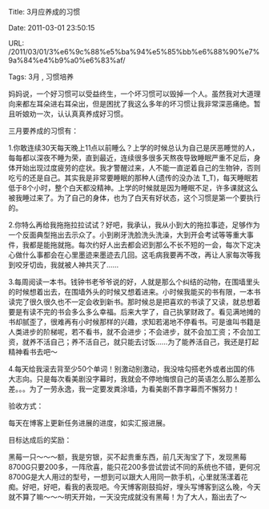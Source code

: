 Title: 3月应养成的习惯

Date: 2011-03-01 23:50:15

URL: /2011/03/01/3%e6%9c%88%e5%ba%94%e5%85%bb%e6%88%90%e7%9a%84%e4%b9%a0%e6%83%af/

Tags: 3月 , 习惯培养

妈妈说，一个好习惯可以受益终生，一个坏习惯可以毁掉一个人。虽然我对大道理向来都左耳朵进右耳朵出，但是困扰了我这么多年的坏习惯让我非常深恶痛绝。暂且听娘劝一次，认认真真养成好习惯。

三月要养成的习惯有：

1.你敢连续30天每天晚上11点以前睡么？上学的时候总认为自己是厌恶睡觉的人，每每都以深夜不睡为荣，直到最近，连续很多很多天熬夜导致睡眠严重不足后，身体开始出现过度疲劳的症状。我才警醒过来，人不能一直逆着自己的生物钟，否则吃亏的还是自己。其实我是非常要睡眠的那种人(遗传的没办法 T_T)，每天睡眠若低于8个小时，整个白天都没精神。上学的时候就是因为睡眠不足，许多课就这么被我睡过来了。为了自己的身体，也为了白天有好状态，这个习惯是第一个要执行的。

2.你特么再给我拖拖拉拉试试？好吧，我承认，我从小到大的拖拉事迹，足够作为一个反面典型拖出去示众了。小到刷牙洗脸洗头洗澡，大到开会考试等等重大事件，我都是能拖就拖。每次约好人出去都会迟到那么不长不短的一会，每次下定决心做什么事都会在心里墨迹来墨迹去几回。这毛病我要再不改，再让人家每次等我到咬牙切齿，我就被人神共灭了……

3.每周阅读一本书。钱钟书老爷爷说的好，人就是那么个纠结的动物，在围墙里头的时候想着出去，在围墙外头的时候又想着进来。小时候我能买的书有限，一本书读完了很久很久也不一定会收到新书。那时候总是把喜欢的书读了又读，就总想着要是有读不完的书会多么多么幸福。后来大学了，自己执掌财政了。看见满地摊的书却腻歪了，很难再有小时候那样的兴趣，求知若渴地不停看书。可是谁叫书籍是人类进步的阶梯呢，若不看书，就不会进步；不会进步，就不会加工资；不会加工资，就养不活自己；养不活自己，就只能去讨饭……为了能养活自己，我还是打起精神看书去吧～

4.每天给我滚去背至少50个单词！别激动别激动，我没啥勾搭老外或者出国的伟大志向。只是每次看美剧没字幕时，我就会不停地悔恨自己的英语怎么那么差那么差。。。为了一劳永逸，我一定要发粪涂墙，为看美剧不靠字幕而不懈努力！

验收方式：

每天在博客上更新任务进展的进度，如实汇报进展。

目标达成后的奖励：

黑莓一只～～～额，我是穷银，买不起贵重东西，前几天淘宝了下，发现黑莓8700G只要200多，一阵欣喜，能只花200多尝试尝试不同的系统也不错，更何况8700G是大人用过的型号，一想到可以跟大人用同一款手机，心里就荡漾着花痴。好吧，好吧，看我的表现吧。今天博客刚鼓捣好，埋头写博客到这么晚，今天就不算了嘛～～～明天开始，一天没完成就没有黑莓！为了大人，豁出去了～